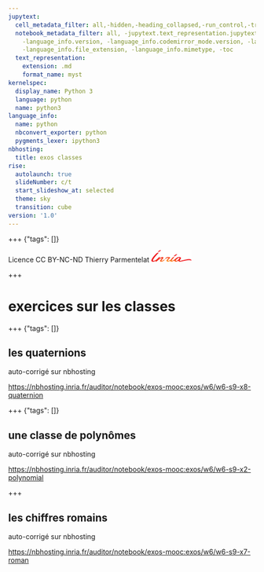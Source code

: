 ```yaml
---
jupytext:
  cell_metadata_filter: all,-hidden,-heading_collapsed,-run_control,-trusted
  notebook_metadata_filter: all, -jupytext.text_representation.jupytext_version, -jupytext.text_representation.format_version,
    -language_info.version, -language_info.codemirror_mode.version, -language_info.codemirror_mode,
    -language_info.file_extension, -language_info.mimetype, -toc
  text_representation:
    extension: .md
    format_name: myst
kernelspec:
  display_name: Python 3
  language: python
  name: python3
language_info:
  name: python
  nbconvert_exporter: python
  pygments_lexer: ipython3
nbhosting:
  title: exos classes
rise:
  autolaunch: true
  slideNumber: c/t
  start_slideshow_at: selected
  theme: sky
  transition: cube
version: '1.0'
---
```


+++ {"tags": []}

<div class="licence">
<span>Licence CC BY-NC-ND</span>
<span>Thierry Parmentelat</span>
<span><img src="media/inria-25-alpha.png" /></span>
</div>

+++

# exercices sur les classes

+++ {"tags": []}

## les quaternions

auto-corrigé sur nbhosting

https://nbhosting.inria.fr/auditor/notebook/exos-mooc:exos/w6/w6-s9-x8-quaternion

+++ {"tags": []}

## une classe de polynômes

auto-corrigé sur nbhosting

https://nbhosting.inria.fr/auditor/notebook/exos-mooc:exos/w6/w6-s9-x2-polynomial

+++

## les chiffres romains

auto-corrigé sur nbhosting

https://nbhosting.inria.fr/auditor/notebook/exos-mooc:exos/w6/w6-s9-x7-roman
